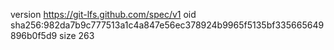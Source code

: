 version https://git-lfs.github.com/spec/v1
oid sha256:982da7b9c777513a1c4a847e56ec378924b9965f5135bf335665649896b0f5d9
size 263
